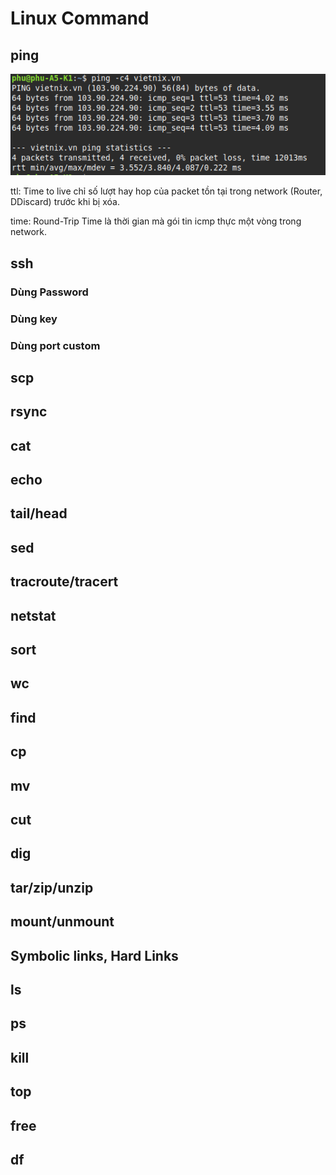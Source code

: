 # Linux Command

## ping

![Ping result](../Resource/LinuxComand/ping.png)

ttl: Time to live chỉ số lượt hay hop của packet tồn tại trong network (Router, DDiscard) trước khi bị xóa.

time: Round-Trip Time là thời gian mà gói tin icmp thực một vòng trong network.

## ssh

### Dùng Password

### Dùng key

### Dùng port custom

## scp

## rsync

## cat

## echo

## tail/head

## sed

## tracroute/tracert

## netstat

## sort

## wc

## find

## cp

## mv

## cut

## dig

## tar/zip/unzip

## mount/unmount

## Symbolic links, Hard Links

## ls

## ps

## kill

## top

## free

## df